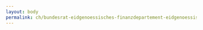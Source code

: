 ```yaml
---
layout: body
permalink: ch/bundesrat-eidgenoessisches-finanzdepartement-eidgenoessische-zollverwaltung/
---
```


